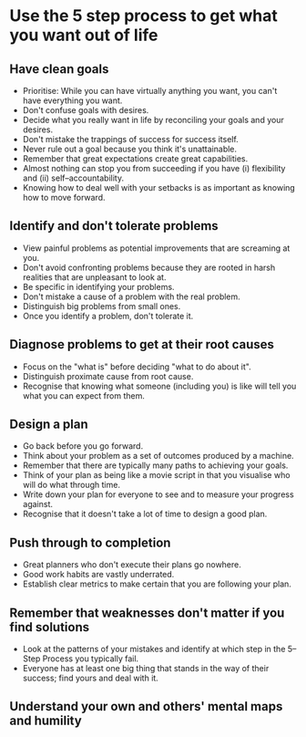 # Use the 5 step process to get what you want out of life

## Have clean goals

* Prioritise: While you can have virtually anything you want, you can't have
  everything you want.
* Don't confuse goals with desires.
* Decide what you really want in life by reconciling your goals and your
  desires.
* Don't mistake the trappings of success for success itself.
* Never rule out a goal because you think it's unattainable.
* Remember that great expectations create great capabilities.
* Almost nothing can stop you from succeeding if you have (i) flexibility and
  (ii) self–accountability.
* Knowing how to deal well with your setbacks is as important as knowing how to
  move forward.

## Identify and don't tolerate problems

* View painful problems as potential improvements that are screaming at you.
* Don't avoid confronting problems because they are rooted in harsh realities
  that are unpleasant to look at.
* Be specific in identifying your problems.
* Don't mistake a cause of a problem with the real problem.
* Distinguish big problems from small ones.
* Once you identify a problem, don't tolerate it.

## Diagnose problems to get at their root causes

* Focus on the "what is" before deciding "what to do about it".
* Distinguish proximate cause from root cause.
* Recognise that knowing what someone (including you) is like will tell you
  what you can expect from them.

## Design a plan

* Go back before you go forward.
* Think about your problem as a set of outcomes produced by a machine.
* Remember that there are typically many paths to achieving your goals.
* Think of your plan as being like a movie script in that you visualise who
  will do what through time.
* Write down your plan for everyone to see and to measure your progress
  against.
* Recognise that it doesn't take a lot of time to design a good plan.

## Push through to completion

* Great planners who don't execute their plans go nowhere.
* Good work habits are vastly underrated.
* Establish clear metrics to make certain that you are following your plan.

## Remember that weaknesses don't matter if you find solutions

* Look at the patterns of your mistakes and identify at which step in the
  5–Step Process you typically fail.
* Everyone has at least one big thing that stands in the way of their success;
  find yours and deal with it.

## Understand your own and others' mental maps and humility

